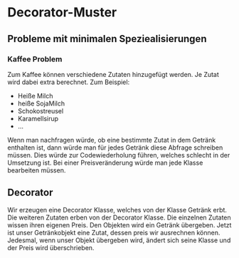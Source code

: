 <h1>Decorator-Muster</h1>
<h2>Probleme mit minimalen Speziealisierungen</h2>
<h3>Kaffee Problem</h3>
Zum Kaffee können verschiedene Zutaten hinzugefügt werden. Je Zutat wird dabei extra berechnet. 
Zum Beispiel:
<ul>
    <li>Heiße Milch</li>
    <li>heiße SojaMilch</li>
    <li>Schokostreusel</li>
    <li>Karamellsirup</li>
    <li>...</li>
</ul>

Wenn man nachfragen würde, ob eine bestimmte Zutat in dem Getränk enthalten ist, dann würde man für jedes Getränk diese Abfrage schreiben müssen. 
Dies würde zur Codewiederholung führen, welches schlecht in der Umsetzung ist. 
Bei einer Preisveränderung würde man jede Klasse bearbeiten müssen.

<h2>Decorator</h2>
Wir erzeugen eine Decorator Klasse, welches von der Klasse Getränk erbt. Die weiteren Zutaten erben von der Decorator Klasse. 
Die einzelnen Zutaten wissen ihren eigenen Preis. Den Objekten wird ein Getränk übergeben. Jetzt ist unser Getränkobjekt 
eine Zutat, dessen preis wir ausrechnen können. Jedesmal, wenn unser Objekt übergeben wird, ändert sich seine Klasse und der Preis wird überschrieben. 

